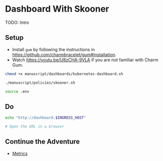 # Dashboard With Skooner

TODO: Intro

## Setup

* Install `gum` by following the instructions in https://github.com/charmbracelet/gum#installation.
* Watch https://youtu.be/U8zCHA-9VLA if you are not familiar with Charm Gum.

```bash
chmod +x manuscript/dashboards/kubernetes-dashboard.sh

./manuscript/policies/skooner.sh

source .env
```

## Do

```bash
echo "http://dashboard.$INGRESS_HOST"

# Open the URL in a browser
```

## Continue the Adventure

* [Metrics](../metrics/README.md)
